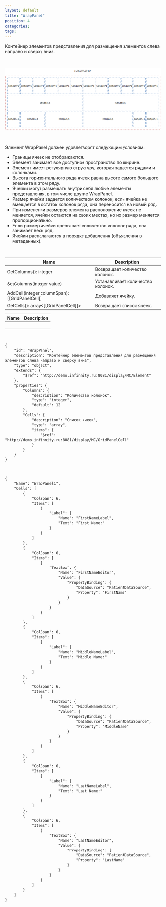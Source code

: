 ```yaml
---
layout: default
title: "WrapPanel"
position: 4
categories: 
tags: 
---
```


Контейнер элементов представления для размещения элементов слева направо и сверху вниз.

   

![](WrapPanel.png)

   

Элемент WrapPanel должен удовлетворят следующим условиям:

* Границы ячеек не отображаются.
* Элемент занимает все доступное пространство по ширине.
* Элемент имеет регулярную структуру, которая задается рядами и колонками.
* Высота горизонтального ряда ячеек равна высоте самого большого элемента в этом ряду.
* Ячейки могут размещать внутри себя любые элементы представления, в том числе другие WrapPanel.
* Размер ячейки задается количеством колонок, если ячейка не вмещается в остаток колонок ряда, она переносится на новый ряд.
* При изменении размеров элемента расположение ячеек не меняется, ячейки остаются на своих местах, но их размер меняется пропорционально.
* Если размер ячейки превышает количество колонок ряда, она занимает весь ряд.
* Ячейки располагаются в порядке добавления (объявления в метаданных).

   

|Name|Description|
|----|-----------|
|GetColumns(): integer|Возвращает количество колонок.|
|SetColumns(integer value)|Устанавливает количество колонок.|
|AddCell(integer columnSpan): [[GridPanelCell]]|Добавляет ячейку.|
|GetCells(): array<[[GridPanelCell]]>|Возвращает список ячеек.|

|Name|Description|
|----|-----------|
| | |

   

```
{
	"id": "WrapPanel",
	"description": "Контейнер элементов представления для размещения элементов слева направо и сверху вниз",
	"type": "object",
	"extends": {
		"$ref": "http://demo.infinnity.ru:8081/display/MC/Element"
	},
	"properties": {
		"Columns": {
			"description": "Количество колонок",
			"type": "integer",
			"default": 12
		},
		"Cells": {
			"description": "Список ячеек",
			"type": "array",
			"items": {
				"$ref": "http://demo.infinnity.ru:8081/display/MC/GridPanelCell"
			}
		}
	}
}
```

  

```
{
	"Name": "WrapPanel1",
	"Cells": [
		{
			"ColSpan": 6,
			"Items": [
				{
					"Label": {
						"Name": "FirstNameLabel",
						"Text": "First Name:"
					}
				}
			]
		},
		{
			"ColSpan": 6,
			"Items": [
				{
					"TextBox": {
						"Name": "FirstNameEditor",
						"Value": {
							"PropertyBinding": {
								"DataSource": "PatientDataSource",
								"Property": "FirstName"
							}
						}
					}
				}
			]
		},
		{
			"ColSpan": 6,
			"Items": [
				{
					"Label": {
						"Name": "MiddleNameLabel",
						"Text": "Middle Name:"
					}
				}
			]
		},
		{
			"ColSpan": 6,
			"Items": [
				{
					"TextBox": {
						"Name": "MiddleNameEditor",
						"Value": {
							"PropertyBinding": {
								"DataSource": "PatientDataSource",
								"Property": "MiddleName"
							}
						}
					}
				}
			]
		},
		{
			"ColSpan": 6,
			"Items": [
				{
					"Label": {
						"Name": "LastNameLabel",
						"Text": "Last Name:"
					}
				}
			]
		},
		{
			"ColSpan": 6,
			"Items": [
				{
					"TextBox": {
						"Name": "LastNameEditor",
						"Value": {
							"PropertyBinding": {
								"DataSource": "PatientDataSource",
								"Property": "LastName"
							}
						}
					}
				}
			]
		}
	]
}
```

 

 

